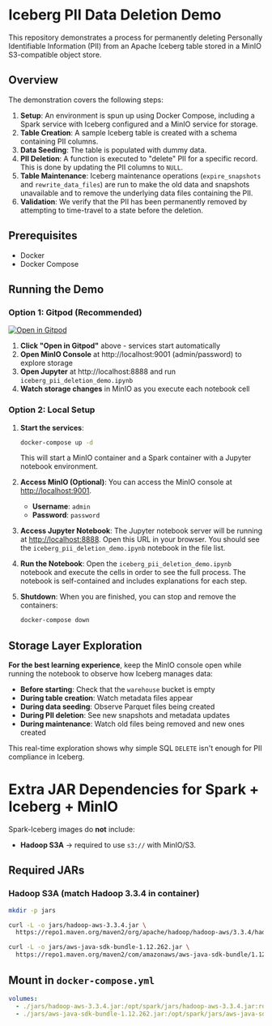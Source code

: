 # Iceberg PII Data Deletion Demo

This repository demonstrates a process for permanently deleting Personally Identifiable Information (PII) from an Apache Iceberg table stored in a MinIO S3-compatible object store.

## Overview

The demonstration covers the following steps:
1.  **Setup**: An environment is spun up using Docker Compose, including a Spark service with Iceberg configured and a MinIO service for storage.
2.  **Table Creation**: A sample Iceberg table is created with a schema containing PII columns.
3.  **Data Seeding**: The table is populated with dummy data.
4.  **PII Deletion**: A function is executed to "delete" PII for a specific record. This is done by updating the PII columns to `NULL`.
5.  **Table Maintenance**: Iceberg maintenance operations (`expire_snapshots` and `rewrite_data_files`) are run to make the old data and snapshots unavailable and to remove the underlying data files containing the PII.
6.  **Validation**: We verify that the PII has been permanently removed by attempting to time-travel to a state before the deletion.

## Prerequisites

*   Docker
*   Docker Compose

## Running the Demo

### Option 1: Gitpod (Recommended)

[![Open in Gitpod](https://gitpod.io/button/open-in-gitpod.svg)](https://gitpod.io/#https://github.com/datagero/demo-iceberg-permanent-delete)

1.  **Click "Open in Gitpod"** above - services start automatically
2.  **Open MinIO Console** at http://localhost:9001 (admin/password) to explore storage
3.  **Open Jupyter** at http://localhost:8888 and run `iceberg_pii_deletion_demo.ipynb`
4.  **Watch storage changes** in MinIO as you execute each notebook cell

### Option 2: Local Setup

1.  **Start the services**:
    ```bash
    docker-compose up -d
    ```
    This will start a MinIO container and a Spark container with a Jupyter notebook environment.

2.  **Access MinIO (Optional)**:
    You can access the MinIO console at [http://localhost:9001](http://localhost:9001).
    *   **Username**: `admin`
    *   **Password**: `password`

3.  **Access Jupyter Notebook**:
    The Jupyter notebook server will be running at [http://localhost:8888](http://localhost:8888). Open this URL in your browser. You should see the `iceberg_pii_deletion_demo.ipynb` notebook in the file list.

4.  **Run the Notebook**:
    Open the `iceberg_pii_deletion_demo.ipynb` notebook and execute the cells in order to see the full process. The notebook is self-contained and includes explanations for each step.

5.  **Shutdown**:
    When you are finished, you can stop and remove the containers:
    ```bash
    docker-compose down
    ```

## Storage Layer Exploration

**For the best learning experience**, keep the MinIO console open while running the notebook to observe how Iceberg manages data:

- **Before starting**: Check that the `warehouse` bucket is empty
- **During table creation**: Watch metadata files appear
- **During data seeding**: Observe Parquet files being created  
- **During PII deletion**: See new snapshots and metadata updates
- **During maintenance**: Watch old files being removed and new ones created

This real-time exploration shows why simple SQL `DELETE` isn't enough for PII compliance in Iceberg.

# Extra JAR Dependencies for Spark + Iceberg + MinIO

Spark-Iceberg images do **not** include:
- **Hadoop S3A** → required to use `s3://` with MinIO/S3.

## Required JARs

### Hadoop S3A (match Hadoop 3.3.4 in container)
```bash
mkdir -p jars

curl -L -o jars/hadoop-aws-3.3.4.jar \
  https://repo1.maven.org/maven2/org/apache/hadoop/hadoop-aws/3.3.4/hadoop-aws-3.3.4.jar

curl -L -o jars/aws-java-sdk-bundle-1.12.262.jar \
  https://repo1.maven.org/maven2/com/amazonaws/aws-java-sdk-bundle/1.12.262/aws-java-sdk-bundle-1.12.262.jar
````

## Mount in `docker-compose.yml`

```yaml
volumes:
  - ./jars/hadoop-aws-3.3.4.jar:/opt/spark/jars/hadoop-aws-3.3.4.jar:ro
  - ./jars/aws-java-sdk-bundle-1.12.262.jar:/opt/spark/jars/aws-java-sdk-bundle-1.12.262.jar:ro
```
